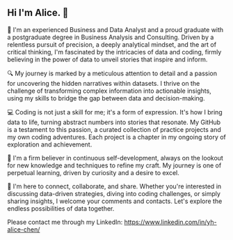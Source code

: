 ## Hi I'm Alice. 👋

👧 I'm an experienced Business and Data Analyst and a proud graduate with a postgraduate degree in Business Analysis and Consulting. Driven by a relentless pursuit of precision, a deeply analytical mindset, and the art of critical thinking, I'm fascinated by the intricacies of data and coding, firmly believing in the power of data to unveil stories that inspire and inform.

🔍 My journey is marked by a meticulous attention to detail and a passion for uncovering the hidden narratives within datasets. I thrive on the challenge of transforming complex information into actionable insights, using my skills to bridge the gap between data and decision-making.

💻 Coding is not just a skill for me; it's a form of expression. It's how I bring data to life, turning abstract numbers into stories that resonate. My GitHub is a testament to this passion, a curated collection of practice projects and my own coding adventures. Each project is a chapter in my ongoing story of exploration and achievement.

🌱 I'm a firm believer in continuous self-development, always on the lookout for new knowledge and techniques to refine my craft. My journey is one of perpetual learning, driven by curiosity and a desire to excel.

🤝 I'm here to connect, collaborate, and share. Whether you're interested in discussing data-driven strategies, diving into coding challenges, or simply sharing insights, I welcome your comments and contacts. Let's explore the endless possibilities of data together.

Please contact me through my LinkedIn: https://www.linkedin.com/in/yh-alice-chen/

